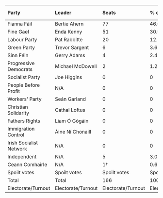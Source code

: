 | Party                   | Leader             | Seats              | % of seats         | First Pref votes   | % FPv   |
|:------------------------|:-------------------|:-------------------|:-------------------|:-------------------|:--------|
| Fianna Fáil             | Bertie Ahern       | 77                 | 46.6               | 858,565            | 41.56   |
| Fine Gael               | Enda Kenny         | 51                 | 30.9               | 564,428            | 27.32   |
| Labour Party            | Pat Rabbitte       | 20                 | 12.1               | 209,175            | 10.13   |
| Green Party             | Trevor Sargent     | 6                  | 3.6                | 96,936             | 4.69    |
| Sinn Féin               | Gerry Adams        | 4                  | 2.4                | 143,410            | 6.94    |
| Progressive Democrats   | Michael McDowell   | 2                  | 1.2                | 56,396             | 2.73    |
| Socialist Party         | Joe Higgins        | 0                  | 0                  | 13,218             | 0.64    |
| People Before Profit    | N/A                | 0                  | 0                  | 9,333              | 0.45    |
| Workers' Party          | Seán Garland       | 0                  | 0                  | 3,026              | 0.15    |
| Christian Solidarity    | Cathal Loftus      | 0                  | 0                  | 1,705              | 0.08    |
| Fathers Rights          | Liam Ó Gógáin      | 0                  | 0                  | 1,355              | 0.07    |
| Immigration Control     | Áine Ní Chonaill   | 0                  | 0                  | 1,329              | 0.06    |
| Irish Socialist Network | N/A                | 0                  | 0                  | 505                | 0.02    |
| Independent             | N/A                | 5                  | 3.0                | 106,429            | 5.15    |
| Ceann Comhairle         | N/A                | 1†                 | 0.6                | N/A                | N/A     |
| Spoilt votes            | Spoilt votes       | Spoilt votes       | Spoilt votes       | 19,435             | —       |
| Total                   | Total              | 166                | 100                | 2,085,245          | 100     |
| Electorate/Turnout      | Electorate/Turnout | Electorate/Turnout | Electorate/Turnout | 3,110,914          | 67.0%   |